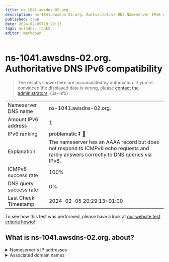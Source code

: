 ```yaml
---
title: ns-1041.awsdns-02.org.
description: ns-1041.awsdns-02.org. Authoritative DNS Nameserver IPv6 compatibility
published: true
date: 2024-02-05T19:29:13
tags: authdns, rank5
editor: markdown
---
```


# ns-1041.awsdns-02.org. Authoritative DNS IPv6 compatibility

> The results shown here are accumulated by automation. If you're convinced the displayed data is wrong, please [contact the administrators](/howto/chat). 
{.is-info}




|   |   |
| - | - |
| Nameserver DNS name | ns-1041.awsdns-02.org.
| Amount IPv6 address | 1
| IPv6 ranking | problematic :arrow_double_down: [🔗](/howto/ranking) |
| Explanation | The nameserver has an AAAA record but does not respond to ICMPv6 echo requests and rarely answers correctly to DNS queries via IPv6. |
| ICMPv6 success rate | 100%|
| DNS query success rate | 0% |
| Last Check Timestamp | 2024-02-05 20:29:13+01:00 |

To see how this test was performed, please have a look at [our website test criteria howto](/howto/testcriteria/authdns)!


## What is ns-1041.awsdns-02.org. about?




<details>
<summary>Nameserver's IP addresses</summary>

2600:9000:5304:1100::1

</details>



<details>
<summary>Associated domain names</summary>

www.takeda.com

</details>

